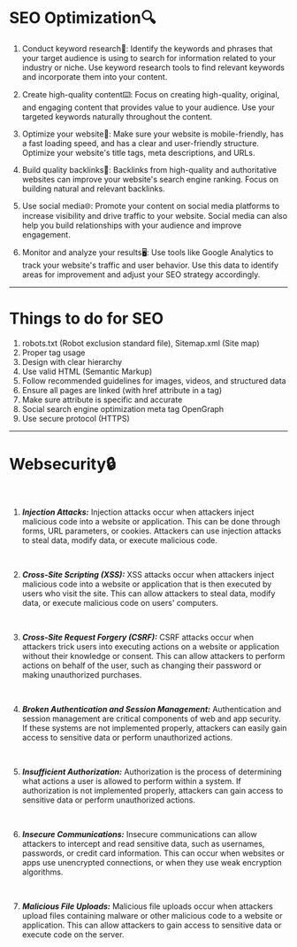 # SEO Optimization🔍

1. Conduct keyword research🔎: Identify the keywords and phrases that your target audience is using to search for information related to your industry or niche. Use keyword research tools to find relevant keywords and incorporate them into your content.

2. Create high-quality content⌨️: Focus on creating high-quality, original, and engaging content that provides value to your audience. Use your targeted keywords naturally throughout the content.

3. Optimize your website📱: Make sure your website is mobile-friendly, has a fast loading speed, and has a clear and user-friendly structure. Optimize your website's title tags, meta descriptions, and URLs.

4. Build quality backlinks🔗: Backlinks from high-quality and authoritative websites can improve your website's search engine ranking. Focus on building natural and relevant backlinks.

5. Use social media🌐: Promote your content on social media platforms to increase visibility and drive traffic to your website. Social media can also help you build relationships with your audience and improve engagement.

6. Monitor and analyze your results🖥️: Use tools like Google Analytics to track your website's traffic and user behavior. Use this data to identify areas for improvement and adjust your SEO strategy accordingly.
---
# Things to do for SEO
1. robots.txt (Robot exclusion standard file), Sitemap.xml (Site map)
2. Proper tag usage
3. Design with clear hierarchy
4. Use valid HTML (Semantic Markup)
5. Follow recommended guidelines for images, videos, and structured data
6. Ensure all pages are linked (with href attribute in a tag)
7. Make sure <alt> attribute is specific and accurate
8. Social search engine optimization meta tag OpenGraph
9. Use secure protocol (HTTPS)

---
# Websecurity🔒

&nbsp;

1. ***Injection Attacks:*** Injection attacks occur when attackers inject malicious code into a website or application. This can be done through forms, URL parameters, or cookies. Attackers can use injection attacks to steal data, modify data, or execute malicious code.

&nbsp;

2. ***Cross-Site Scripting (XSS):*** XSS attacks occur when attackers inject malicious code into a website or application that is then executed by users who visit the site. This can allow attackers to steal data, modify data, or execute malicious code on users' computers.

&nbsp;

3. ***Cross-Site Request Forgery (CSRF):*** CSRF attacks occur when attackers trick users into executing actions on a website or application without their knowledge or consent. This can allow attackers to perform actions on behalf of the user, such as changing their password or making unauthorized purchases.

&nbsp;

4. ***Broken Authentication and Session Management:*** Authentication and session management are critical components of web and app security. If these systems are not implemented properly, attackers can easily gain access to sensitive data or perform unauthorized actions.

&nbsp;

5. ***Insufficient Authorization:*** Authorization is the process of determining what actions a user is allowed to perform within a system. If authorization is not implemented properly, attackers can gain access to sensitive data or perform unauthorized actions.

&nbsp;

6. ***Insecure Communications:*** Insecure communications can allow attackers to intercept and read sensitive data, such as usernames, passwords, or credit card information. This can occur when websites or apps use unencrypted connections, or when they use weak encryption algorithms.

&nbsp;

7. ***Malicious File Uploads:*** Malicious file uploads occur when attackers upload files containing malware or other malicious code to a website or application. This can allow attackers to gain access to sensitive data or execute code on the server.


